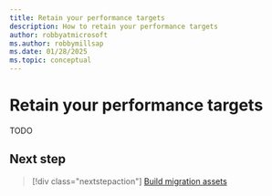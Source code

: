 ```yaml
---
title: Retain your performance targets
description: How to retain your performance targets
author: robbyatmicrosoft
ms.author: robbymillsap
ms.date: 01/28/2025
ms.topic: conceptual
---
```


# Retain your performance targets

TODO

## Next step

> [!div class="nextstepaction"]
> [Build migration assets](./perform-migration.md)
